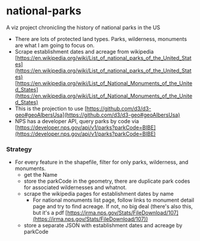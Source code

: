 # national-parks
A viz project chronicling the history of national parks in the US

* There are lots of protected land types.  Parks, wilderness, monuments are what I am going to focus on.  
* Scrape establishment dates and acreage from wikipedia [https://en.wikipedia.org/wiki/List_of_national_parks_of_the_United_States](https://en.wikipedia.org/wiki/List_of_national_parks_of_the_United_States)
[https://en.wikipedia.org/wiki/List_of_National_Monuments_of_the_United_States](https://en.wikipedia.org/wiki/List_of_National_Monuments_of_the_United_States)
* This is the projection to use [https://github.com/d3/d3-geo#geoAlbersUsa](https://github.com/d3/d3-geo#geoAlbersUsa)
* NPS has a developer API, query parks by code via [https://developer.nps.gov/api/v1/parks?parkCode=BIBE](https://developer.nps.gov/api/v1/parks?parkCode=BIBE)

### Strategy
* For every feature in the shapefile, filter for only parks, wilderness, and monuments.
  * get the Name
  * store the parkCode in the geometry, there are duplicate park codes for associated wildernesses and whatnot.
  * scrape the wikipedia pages for establishment dates by name
    * For national monuments list page, follow links to monument detail page and try to find acreage.  If not, no big deal (there's also this, but it's a pdf [https://irma.nps.gov/Stats/FileDownload/107](https://irma.nps.gov/Stats/FileDownload/107))
  * store a separate JSON with establishment dates and acreage by parkCode
